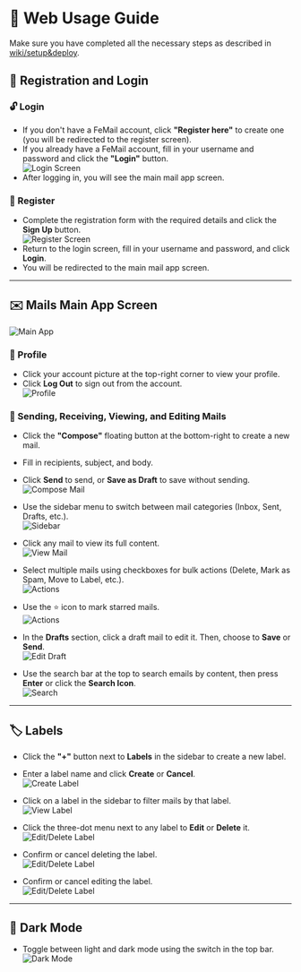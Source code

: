 # 🚀 Web Usage Guide
Make sure you have completed all the necessary steps as described in [wiki/setup&deploy](wiki/setup&deploy.md).

## 🔐 Registration and Login

### 🔓 Login
- If you don't have a FeMail account, click **"Register here"** to create one (you will be redirected to the register screen).
- If you already have a FeMail account, fill in your username and password and click the **"Login"** button.  
  ![Login Screen](../assets/app0.png)
- After logging in, you will see the main mail app screen.

### 📝 Register
- Complete the registration form with the required details and click the **Sign Up** button.  
  ![Register Screen](../assets/app1.png)
- Return to the login screen, fill in your username and password, and click **Login**.
- You will be redirected to the main mail app screen.

---

## ✉️ Mails Main App Screen
  ![Main App](../assets/app8.png)

### 👤 Profile
- Click your account picture at the top-right corner to view your profile.
- Click **Log Out** to sign out from the account.  
  ![Profile](../assets/app2.png)

### 📧 Sending, Receiving, Viewing, and Editing Mails

- Click the **"Compose"** floating button at the bottom-right to create a new mail.
- Fill in recipients, subject, and body.
- Click **Send** to send, or **Save as Draft** to save without sending.  
  ![Compose Mail](../assets/app3.png)

- Use the sidebar menu to switch between mail categories (Inbox, Sent, Drafts, etc.).  
  ![Sidebar](../assets/app4.png)

- Click any mail to view its full content.  
  ![View Mail](../assets/app5.png)

- Select multiple mails using checkboxes for bulk actions (Delete, Mark as Spam, Move to Label, etc.).  
  ![Actions](../assets/app9.png)

- Use the ⭐ icon to mark starred mails.  
  ![Actions](../assets/app10.png)

- In the **Drafts** section, click a draft mail to edit it. Then, choose to **Save** or **Send**.  
  ![Edit Draft](../assets/app11.png)

- Use the search bar at the top to search emails by content, then press **Enter** or click the **Search Icon**.  
  ![Search](../assets/app12.png)

---

## 🏷️ Labels

- Click the **"+"** button next to **Labels** in the sidebar to create a new label.
- Enter a label name and click **Create** or **Cancel**.  
  ![Create Label](../assets/app6.png)

- Click on a label in the sidebar to filter mails by that label.  
  ![View Label](../assets/app13.png)

- Click the three-dot menu next to any label to **Edit** or **Delete** it.  
  ![Edit/Delete Label](../assets/app14.png)

- Confirm or cancel deleting the label.  
  ![Edit/Delete Label](../assets/app16.png)

- Confirm or cancel editing the label.  
  ![Edit/Delete Label](../assets/app15.png)

---

## 🌙 Dark Mode

- Toggle between light and dark mode using the switch in the top bar.  
  ![Dark Mode](../assets/app7.png)
